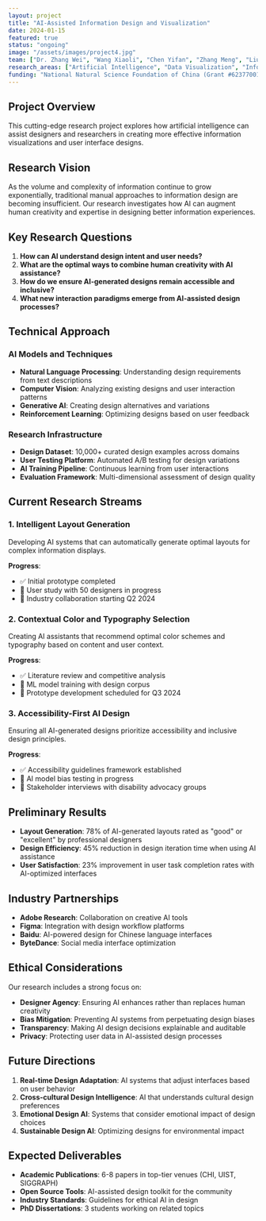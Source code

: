 ```yaml
---
layout: project
title: "AI-Assisted Information Design and Visualization"
date: 2024-01-15
featured: true
status: "ongoing"
image: "/assets/images/project4.jpg"
team: ["Dr. Zhang Wei", "Wang Xiaoli", "Chen Yifan", "Zhang Meng", "Liu Huan"]
research_areas: ["Artificial Intelligence", "Data Visualization", "Information Design"]
funding: "National Natural Science Foundation of China (Grant #62377001)"
---
```


## Project Overview

This cutting-edge research project explores how artificial intelligence can assist designers and researchers in creating more effective information visualizations and user interface designs.

## Research Vision

As the volume and complexity of information continue to grow exponentially, traditional manual approaches to information design are becoming insufficient. Our research investigates how AI can augment human creativity and expertise in designing better information experiences.

## Key Research Questions

1. **How can AI understand design intent and user needs?**
2. **What are the optimal ways to combine human creativity with AI assistance?**
3. **How do we ensure AI-generated designs remain accessible and inclusive?**
4. **What new interaction paradigms emerge from AI-assisted design processes?**

## Technical Approach

### AI Models and Techniques
- **Natural Language Processing**: Understanding design requirements from text descriptions
- **Computer Vision**: Analyzing existing designs and user interaction patterns
- **Generative AI**: Creating design alternatives and variations
- **Reinforcement Learning**: Optimizing designs based on user feedback

### Research Infrastructure
- **Design Dataset**: 10,000+ curated design examples across domains
- **User Testing Platform**: Automated A/B testing for design variations
- **AI Training Pipeline**: Continuous learning from user interactions
- **Evaluation Framework**: Multi-dimensional assessment of design quality

## Current Research Streams

### 1. Intelligent Layout Generation
Developing AI systems that can automatically generate optimal layouts for complex information displays.

**Progress**: 
- ✅ Initial prototype completed
- 🔄 User study with 50 designers in progress
- 📅 Industry collaboration starting Q2 2024

### 2. Contextual Color and Typography Selection
Creating AI assistants that recommend optimal color schemes and typography based on content and user context.

**Progress**:
- ✅ Literature review and competitive analysis
- 🔄 ML model training with design corpus
- 📅 Prototype development scheduled for Q3 2024

### 3. Accessibility-First AI Design
Ensuring all AI-generated designs prioritize accessibility and inclusive design principles.

**Progress**:
- ✅ Accessibility guidelines framework established
- 🔄 AI model bias testing in progress
- 📅 Stakeholder interviews with disability advocacy groups

## Preliminary Results

- **Layout Generation**: 78% of AI-generated layouts rated as "good" or "excellent" by professional designers
- **Design Efficiency**: 45% reduction in design iteration time when using AI assistance
- **User Satisfaction**: 23% improvement in user task completion rates with AI-optimized interfaces

## Industry Partnerships

- **Adobe Research**: Collaboration on creative AI tools
- **Figma**: Integration with design workflow platforms
- **Baidu**: AI-powered design for Chinese language interfaces
- **ByteDance**: Social media interface optimization

## Ethical Considerations

Our research includes a strong focus on:
- **Designer Agency**: Ensuring AI enhances rather than replaces human creativity
- **Bias Mitigation**: Preventing AI systems from perpetuating design biases
- **Transparency**: Making AI design decisions explainable and auditable
- **Privacy**: Protecting user data in AI-assisted design processes

## Future Directions

1. **Real-time Design Adaptation**: AI systems that adjust interfaces based on user behavior
2. **Cross-cultural Design Intelligence**: AI that understands cultural design preferences
3. **Emotional Design AI**: Systems that consider emotional impact of design choices
4. **Sustainable Design AI**: Optimizing designs for environmental impact

## Expected Deliverables

- **Academic Publications**: 6-8 papers in top-tier venues (CHI, UIST, SIGGRAPH)
- **Open Source Tools**: AI-assisted design toolkit for the community
- **Industry Standards**: Guidelines for ethical AI in design
- **PhD Dissertations**: 3 students working on related topics